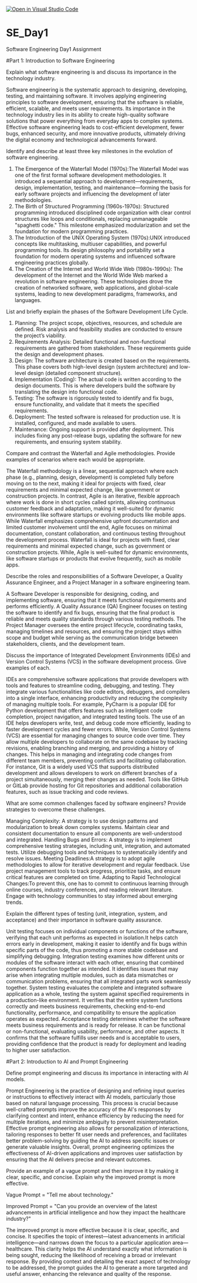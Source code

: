 [![Open in Visual Studio Code](https://classroom.github.com/assets/open-in-vscode-2e0aaae1b6195c2367325f4f02e2d04e9abb55f0b24a779b69b11b9e10269abc.svg)](https://classroom.github.com/online_ide?assignment_repo_id=15583752&assignment_repo_type=AssignmentRepo)
# SE_Day1
Software Engineering Day1 Assignment

#Part 1: Introduction to Software Engineering

Explain what software engineering is and discuss its importance in the technology industry.

Software engineering is the systematic approach to designing, developing, testing, and maintaining software. It involves applying engineering principles to software development, ensuring that the software is reliable, efficient, scalable, and meets user requirements. Its importance in the technology industry lies in its ability to create high-quality software solutions that power everything from everyday apps to complex systems. Effective software engineering leads to cost-efficient development, fewer bugs, enhanced security, and more innovative products, ultimately driving the digital economy and technological advancements forward.


Identify and describe at least three key milestones in the evolution of software engineering.

1. The Emergence of the Waterfall Model (1970s):The Waterfall Model was one of the first formal software development methodologies. It introduced a sequential approach to development—requirements, design, implementation, testing, and maintenance—forming the basis for early software projects and influencing the development of later methodologies.
2. The Birth of Structured Programming (1960s-1970s): Structured programming introduced disciplined code organization with clear control structures like loops and conditionals, replacing unmanageable "spaghetti code." This milestone emphasized modularization and set the foundation for modern programming practices.
3. The Introduction of the UNIX Operating System (1970s):UNIX introduced concepts like multitasking, multiuser capabilities, and powerful programming tools. Its design philosophy and portability set a foundation for modern operating systems and influenced software engineering practices globally.
4. The Creation of the Internet and World Wide Web (1980s-1990s): The development of the Internet and the World Wide Web marked a revolution in software engineering. These technologies drove the creation of networked software, web applications, and global-scale systems, leading to new development paradigms, frameworks, and languages.


List and briefly explain the phases of the Software Development Life Cycle.

1. Planning: The project scope, objectives, resources, and schedule are defined. Risk analysis and feasibility studies are conducted to ensure the project’s viability.
2. Requirements Analysis: Detailed functional and non-functional requirements are gathered from stakeholders. These requirements guide the design and development phases.
3. Design: The software architecture is created based on the requirements. This phase covers both high-level design (system architecture) and low-level design (detailed component structure).
4. Implementation (Coding): The actual code is written according to the design documents. This is where developers build the software by translating the design into functional code.
5. Testing: The software is rigorously tested to identify and fix bugs, ensure functionality, and validate that it meets the specified requirements.
6. Deployment: The tested software is released for production use. It is installed, configured, and made available to users.
7. Maintenance: Ongoing support is provided after deployment. This includes fixing any post-release bugs, updating the software for new requirements, and ensuring system stability.


Compare and contrast the Waterfall and Agile methodologies. Provide examples of scenarios where each would be appropriate.

The Waterfall methodology is a linear, sequential approach where each phase (e.g., planning, design, development) is completed fully before moving on to the next, making it ideal for projects with fixed, clear requirements and minimal expected change, like government or construction projects. In contrast, Agile is an iterative, flexible approach where work is done in short cycles called sprints, allowing continuous customer feedback and adaptation, making it well-suited for dynamic environments like software startups or evolving products like mobile apps. While Waterfall emphasizes comprehensive upfront documentation and limited customer involvement until the end, Agile focuses on minimal documentation, constant collaboration, and continuous testing throughout the development process. Waterfall is ideal for projects with fixed, clear requirements and minimal expected change, such as government or construction projects. While, Agile is well-suited for dynamic environments, like software startups or products that evolve frequently, such as mobile apps.

Describe the roles and responsibilities of a Software Developer, a Quality Assurance Engineer, and a Project Manager in a software engineering team.

A Software Developer is responsible for designing, coding, and implementing software, ensuring that it meets functional requirements and performs efficiently. A Quality Assurance (QA) Engineer focuses on testing the software to identify and fix bugs, ensuring that the final product is reliable and meets quality standards through various testing methods. The Project Manager oversees the entire project lifecycle, coordinating tasks, managing timelines and resources, and ensuring the project stays within scope and budget while serving as the communication bridge between stakeholders, clients, and the development team.


Discuss the importance of Integrated Development Environments (IDEs) and Version Control Systems (VCS) in the software development process. Give examples of each.

IDEs are comprehensive software applications that provide developers with tools and features to streamline coding, debugging, and testing. They integrate various functionalities like code editors, debuggers, and compilers into a single interface, enhancing productivity and reducing the complexity of managing multiple tools. For example, PyCharm is a popular IDE for Python development that offers features such as intelligent code completion, project navigation, and integrated testing tools. The use of an IDE helps developers write, test, and debug code more efficiently, leading to faster development cycles and fewer errors. While, Version Control Systems (VCS) are essential for managing changes to source code over time. They allow multiple developers to collaborate on the same codebase by tracking revisions, enabling branching and merging, and providing a history of changes. This helps in managing and integrating code changes from different team members, preventing conflicts and facilitating collaboration. For instance, Git is a widely used VCS that supports distributed development and allows developers to work on different branches of a project simultaneously, merging their changes as needed. Tools like GitHub or GitLab provide hosting for Git repositories and additional collaboration features, such as issue tracking and code reviews.

What are some common challenges faced by software engineers? Provide strategies to overcome these challenges.

Managing Complexity: A strategy is to use design patterns and modularization to break down complex systems. Maintain clear and consistent documentation to ensure all components are well-understood and integrated.
Handling Bugs and Errors: A strategy is to implement comprehensive testing strategies, including unit, integration, and automated tests. Utilize debugging tools and techniques to systematically identify and resolve issues.
Meeting Deadlines:A strategy is to adopt agile methodologies to allow for iterative development and regular feedback. Use project management tools to track progress, prioritize tasks, and ensure critical features are completed on time.
Adapting to Rapid Technological Changes:To prevent this, one has to commit to continuous learning through online courses, industry conferences, and reading relevant literature. Engage with technology communities to stay informed about emerging trends.

Explain the different types of testing (unit, integration, system, and acceptance) and their importance in software quality assurance.

Unit testing focuses on individual components or functions of the software, verifying that each unit performs as expected in isolation.It helps catch errors early in development, making it easier to identify and fix bugs within specific parts of the code, thus promoting a more stable codebase and simplifying debugging.
Integration testing examines how different units or modules of the software interact with each other, ensuring that combined components function together as intended. It identifies issues that may arise when integrating multiple modules, such as data mismatches or communication problems, ensuring that all integrated parts work seamlessly together.
System testing evaluates the complete and integrated software application as a whole, testing the system against specified requirements in a production-like environment. It verifies that the entire system functions correctly and meets business requirements, checking end-to-end functionality, performance, and compatibility to ensure the application operates as expected.
Acceptance testing determines whether the software meets business requirements and is ready for release. It can be functional or non-functional, evaluating usability, performance, and other aspects. It confirms that the software fulfills user needs and is acceptable to users, providing confidence that the product is ready for deployment and leading to higher user satisfaction.

#Part 2: Introduction to AI and Prompt Engineering


Define prompt engineering and discuss its importance in interacting with AI models.

Prompt Engineering is the practice of designing and refining input queries or instructions to effectively interact with AI models, particularly those based on natural language processing. This process is crucial because well-crafted prompts improve the accuracy of the AI's responses by clarifying context and intent, enhance efficiency by reducing the need for multiple iterations, and minimize ambiguity to prevent misinterpretation. Effective prompt engineering also allows for personalization of interactions, tailoring responses to better fit user needs and preferences, and facilitates better problem-solving by guiding the AI to address specific issues or generate valuable insights. Overall, prompt engineering optimizes the effectiveness of AI-driven applications and improves user satisfaction by ensuring that the AI delivers precise and relevant outcomes.

Provide an example of a vague prompt and then improve it by making it clear, specific, and concise. Explain why the improved prompt is more effective.

Vague Prompt = "Tell me about technology."

Improved Prompt = "Can you provide an overview of the latest advancements in artificial intelligence and how they impact the healthcare industry?"

The improved prompt is more effective because it is clear, specific, and concise. It specifies the topic of interest—latest advancements in artificial intelligence—and narrows down the focus to a particular application area—healthcare. This clarity helps the AI understand exactly what information is being sought, reducing the likelihood of receiving a broad or irrelevant response. By providing context and detailing the exact aspect of technology to be addressed, the prompt guides the AI to generate a more targeted and useful answer, enhancing the relevance and quality of the response.
